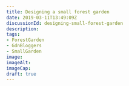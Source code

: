```yaml
---
title: Designing a small forest garden
date: 2019-03-11T13:49:09Z
discussionId: designing-small-forest-garden
description: 
tags: 
- ForestGarden
- GdnBloggers
- SmallGarden
image: 
imageAlt: 
imageCap: 
draft: true
---
```


